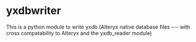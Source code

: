 # yxdbwriter
This is a python module to write yxdb (Alteryx native database files --- with cross compatability to Alteryx and the yxdb_reader module)
